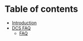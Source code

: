 # Table of contents

* [Introduction](README.md)
* [DCS FAQ](DCS_FAQ/README.md)
    * [FAQ](DCS_FAQ/FAQ.md)